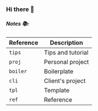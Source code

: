 ### Hi there 👋

<!--
**engkuazrul/engkuazrul** is a ✨ _special_ ✨ repository because its `README.md` (this file) appears on your GitHub profile.

Here are some ideas to get you started:

- 🔭 I’m currently working on ...
- 🌱 I’m currently learning ...
- 👯 I’m looking to collaborate on ...
- 🤔 I’m looking for help with ...
- 💬 Ask me about ...
- 📫 How to reach me: ...
- 😄 Pronouns: ...
- ⚡ Fun fact: ...
-->

##### Notes 📚:

| Reference | Description |
| --- | --- |
| `tips` | Tips and tutorial |
| `proj` | Personal project |
| `boiler` | Boilerplate |
| `cli` | Client's project |
| `tpl` | Template |
| `ref` | Reference |


